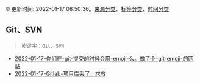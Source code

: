 :alarm_clock: 更新时间: 2022-01-17 08:50:36。[来源分类](../README.md)、[标签分类](../TAGS.md)、[时间分类](../TIMELINE.md)

## Git、SVN


> 关键字：`Git`、`SVN`



- [2022-01-17-你们在-git-提交的时候会用-emoji-么。做了个-git-emoji-的网站](https://www.v2ex.com/t/828792) 
- [2022-01-17-Gitlab-项目库丢了，求救](https://www.v2ex.com/t/828761) 